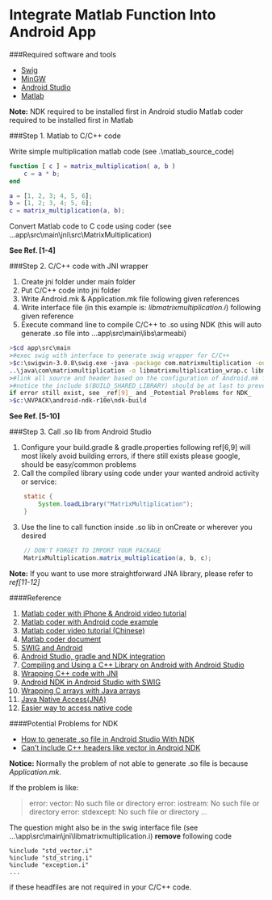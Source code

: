 Integrate Matlab Function Into Android App
===============================


###Required software and tools
* [Swig](http://www.swig.org/download.html)
* [MinGW](http://www.mingw.org/)
* [Android Studio](http://developer.android.com/sdk/index.html)
* [Matlab](http://www.mathworks.com/products/matlab/?refresh=true)

**Note:** 
NDK required to be installed first in Android studio
Matlab coder required to be installed first in Matlab


###Step 1. Matlab to C/C++ code

Write simple multiplication matlab code (see .\matlab_source_code)
```Matlab
function [ c ] = matrix_multiplication( a, b )
    c = a * b;
end

a = [1, 2, 3; 4, 5, 6];
b = [1, 2; 3, 4; 5, 6];
c = matrix_multiplication(a, b);
```

Convert Matlab code to C code using coder (see ...app\src\main\jni\src\MatrixMultiplication)

**See Ref. [1-4]**


###Step 2. C/C++ code with JNI wrapper

1. Create jni folder under main folder
2. Put C/C++ code into jni folder
3. Write Android.mk & Application.mk file following given references
4. Write interface file (in this example is: _libmatrixmultiplication.i_) following given reference
5. Execute command line to compile C/C++ to .so using NDK 
(this will auto generate .so file into ...app\src\main\libs\armeabi)

```bash
>$cd app\src\main
>#exec swig with interface to generate swig wrapper for C/C++
>$c:\swigwin-3.0.8\swig.exe -java -package com.matrixmultiplication -outdir 
..\java\com\matrixmultiplication -o libmatrixmultiplication_wrap.c libmatrixmultiplication.i
>#link all source and header based on the configuration of Android.mk file
>#notice the include $(BUILD_SHARED_LIBRARY) should be at last to prevent errors, 
if error still exist, see _ref[9]_ and _Potential Problems for NDK_
>$c:\NVPACK\android-ndk-r10e\ndk-build
```

**See Ref. [5-10]**


###Step 3. Call .so lib from Android Studio

1. Configure your build.gradle & gradle.properties following ref[6,9] will most likely avoid building errors, 
if there still exists please google, should be easy/common problems
2. Call the compiled library using code under your wanted android activity or service:
```Java
    static {
        System.loadLibrary("MatrixMultiplication");
    }
```
3. Use the line to call function inside .so lib in onCreate or wherever you desired
```Java
    // DON'T FORGET TO IMPORT YOUR PACKAGE
    MatrixMultiplication.matrix_multiplication(a, b, c);
```

**Note:** 
If you want to use more straightforward JNA library, please refer to _ref[11-12]_


####Reference
1. [Matlab coder with iPhone & Android video tutorial](http://www.mathworks.com/videos/matlab-to-iphone-and-android-made-easy-107779.html)
2. [Matlab coder with Android code example](http://www.mathworks.com/matlabcentral/fileexchange/53027-matlab-to-android-made-easy-example-files?s_iid=ovp_custom2_4490175721001-107779_rr)
3. [Matlab coder video tutorial (Chinese)](http://v.youku.com/v_show/id_XMzA3MTA3NDQ4.html)
4. [Matlab coder document](http://www.mathworks.com/products/matlab-coder/code-examples.html)
5. [SWIG and Android](http://www.swig.org/Doc2.0/Android.html#Android_examples_intro)
6. [Android Studio, gradle and NDK integration](http://ph0b.com/android-studio-gradle-and-ndk-integration/)
7. [Compiling and Using a C++ Library on Android with Android Studio](http://kvurd.com/blog/compiling-a-cpp-library-for-android-with-android-studio/)
8. [Wrapping C++ code with JNI](http://www.sureshjoshi.com/mobile/android-ndk-in-android-studio-with-swig/)
9. [Android NDK in Android Studio with SWIG](http://www.sureshjoshi.com/mobile/android-ndk-in-android-studio-with-swig/)
10. [Wrapping C arrays with Java arrays](http://folk.uio.no/hpl/scripting/doc/swig/manual/Java.html#n46)
11. [Java Native Access(JNA)](https://github.com/java-native-access/jna)
12. [Easier way to access native code](http://www.javaworld.com/article/2077828/java-se/open-source-java-projects-java-native-access.html)

####Potential Problems for NDK
* [How to generate .so file in Android Studio With NDK](http://stackoverflow.com/questions/32443496/generate-so-file-in-android-studio)
* [Can't include C++ headers like vector in Android NDK](http://stackoverflow.com/questions/4893403/cant-include-c-headers-like-vector-in-android-ndk)

**Notice:** 
Normally the problem of not able to generate .so file is because _Application.mk_.

If the problem is like:

>error: vector: No such file or directory
>error: iostream: No such file or directory
>error: stdexcept: No such file or directory
>...

The question might also be in the swig interface file (see ...\app\src\main\jni\libmatrixmultiplication.i)
**remove** following code
```
%include "std_vector.i"
%include "std_string.i"
%include "exception.i"
...
```
if these headfiles are not required in your C/C++ code.